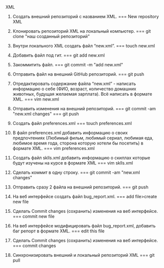 ﻿XML

1. Создать внешний репозиторий c названием XML.  ===  New repository XML
2. Клонировать репозиторий XML на локальный компьютер.  ===  git clone "наш созданный репозиторий"
3. Внутри локального XML создать файл “new.xml”.  ===  touch new.xml
4. Добавить файл под гит.  ===  git add new.xml
5. Закоммитить файл.  ===  git commit -m "add new.xml"
6. Отправить файл на внешний GitHub репозиторий.  ===  git push
7. Отредактировать содержание файла “new.xml” - написать информацию о себе (ФИО, возраст, количество домашних животных, будущая желаемая зарплата). Всё написать в формате XML.  ===  vim new.xml
8. Отправить изменения на внешний репозиторий.  ===  git commit -am "new.xml changes"
                                                                                                 ===  git push

9. Создать файл preferences.xml  ===  touch preferences.xml
10. В файл preferences.xml добавить информацию о своих предпочтениях (Любимый фильм, любимый сериал, любимая еда, любимое время года, сторона которую хотели бы посетить) в формате XML.  ===  vim preferences.xml
11. Создать файл sklls.xml добавить информацию о скиллах которые будут изучены на курсе в формате XML  ===  vim sklls.xml
12. Сделать коммит в одну строку.  ===  git commit -am "new.xml changes"
13. Отправить сразу 2 файла на внешний репозиторий.  ===  git push
14. На веб интерфейсе создать файл bug\_report.xml.  ===  add file>create new file
15. Сделать Commit changes (сохранить) изменения на веб интерфейсе.  ===  commit new file
16. На веб интерфейсе модифицировать файл bug\_report.xml, добавить баг репорт в формате XML.  ===  edit this file
17. Сделать Commit changes (сохранить) изменения на веб интерфейсе.  ===  commit changes
18. Синхронизировать внешний и локальный репозиторий XML  ===  git pull
